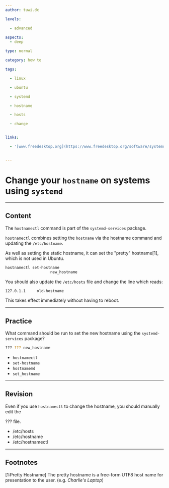 ```yaml
---
author: tuwi.dc

levels:

  - advanced

aspects:
  - deep

type: normal

category: how to

tags:

  - linux

  - ubuntu

  - systemd

  - hostname

  - hosts

  - change


links:

  - '[www.freedesktop.org](https://www.freedesktop.org/software/systemd/man/hostnamectl.html){website}'


---
```


# Change your `hostname` on systems using `systemd`

---
## Content

The `hostnamectl` command is part of the `systemd-services` package.

`hostnamectl` combines setting the `hostname` via the hostname command and updating the `/etc/hostname`. 

As well as setting the static hostname, it can set the "pretty" hostname[1], which is not used in Ubuntu. 

```bash
hostnamectl set-hostname 
                    new_hostname
```
You should also update the `/etc/hosts` file and change the line which reads:
```
127.0.1.1     old-hostname
```

This takes effect immediately without having to reboot.

---
## Practice

What command should be run to set the new hostname using the  `systemd-services` package?
```bash
??? ??? new_hostname
```

* `hostnamectl`
* `set-hostname`
* `hostnamemd`
* `set_hostname`

---
## Revision

Even if you use `hostnamectl` to change the hostname, you should manually edit the 

??? file.


* /etc/hosts 
* /etc/hostname 
* /etc/hostnamectl

---
## Footnotes
[1:Pretty Hostname]
The pretty hostname is a free-form UTF8 host name for presentation to the user. (e.g. *Charlie's Laptop*)
 
